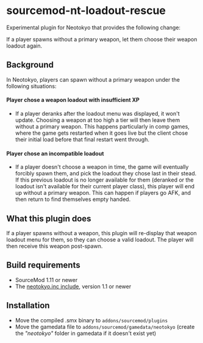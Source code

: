 # sourcemod-nt-loadout-rescue
Experimental plugin for Neotokyo that provides the following change:

If a player spawns without a primary weapon, let them choose their weapon loadout again.

## Background
In Neotokyo, players can spawn without a primary weapon under the following situations:

#### Player chose a weapon loadout with insufficient XP
* If a player deranks after the loadout menu was displayed, it won't update.
  Choosing a weapon at too high a tier will then leave them without a primary weapon.
  This happens particularly in comp games, where the game gets restarted when it goes live
  but the client chose their initial load before that final restart went through.
#### Player chose an incompatible loadout
* If a player doesn't choose a weapon in time, the game will eventually forcibly spawn them,
  and pick the loadout they chose last in their stead.
  If this previous loadout is no longer available for them (deranked or the loadout isn't available
  for their current player class), this player will end up without a primary weapon.
  This can happen if players go AFK, and then return to find themselves empty handed.

## What this plugin does
If a player spawns without a weapon, this plugin will re-display that weapon loadout menu for them,
so they can choose a valid loadout. The player will then receive this weapon post-spawn.

## Build requirements
* SourceMod 1.11 or newer
* The [neotokyo.inc include](https://github.com/softashell/sourcemod-nt-include/blob/master/scripting/include/neotokyo.inc), version 1.1 or newer

## Installation
* Move the compiled .smx binary to `addons/sourcemod/plugins`
* Move the gamedata file to `addons/sourcemod/gamedata/neotokyo` (create the *"neotokyo"* folder in gamedata if it doesn't exist yet)
